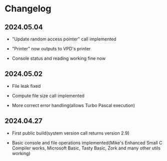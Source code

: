 # Changelog

## 2024.05.04

 * "Update random access pointer" call implemented 

 * "Printer" now outputs to VPD's printer

 * Console status and reading working fine now

## 2024.05.02

 * File leak fixed

 * Compute file size call implemented

 * More correct error handling(allows Turbo Pascal execution)

## 2024.04.27

 * First public build(system version call returns version 2.9)

 * Basic console and file operations implemented(Mike's Enhanced Small C Compiler works, Microsoft Basic, Tasty Basic, Zork and many other utils working)